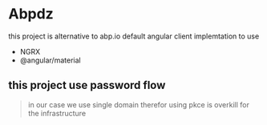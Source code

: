 # Abpdz 

this project is alternative to abp.io default angular client implemtation to use 

- NGRX
- @angular/material
 

## this project use password flow 

> in our case we use single domain therefor using pkce is overkill for the infrastructure 